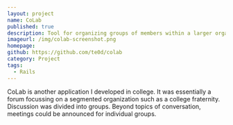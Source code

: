 ```yaml
---
layout: project
name: CoLab
published: true
description: Tool for organizing groups of members within a larger organization
imageurl: /img/colab-screenshot.png
homepage: 
github: https://github.com/te0d/colab
category: Project
tags:
  - Rails
---
```


CoLab is another application I developed in college. It was essentially a forum focussing on a segmented organization such as a college fraternity. Discussion was divided into groups. Beyond topics of conversation, meetings could be announced for individual groups.
